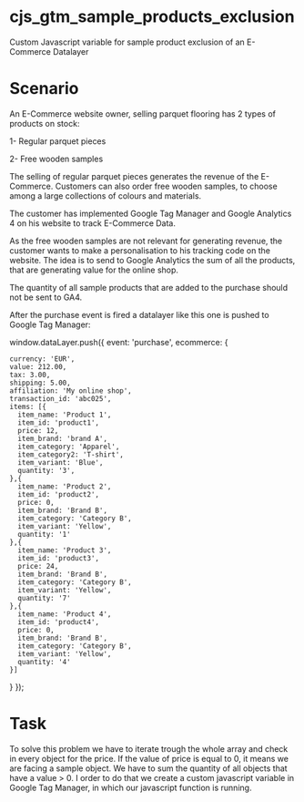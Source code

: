 # cjs_gtm_sample_products_exclusion

Custom Javascript variable for sample product exclusion of an E-Commerce Datalayer

# Scenario

An E-Commerce website owner, selling parquet flooring has 2 types of products on stock:

1- Regular parquet pieces

2- Free wooden samples

The selling of regular parquet pieces generates the revenue of the E-Commerce. Customers can also order free wooden samples, to choose among a large collections of colours and materials.

The customer has implemented Google Tag Manager and Google Analytics 4 on his website to track E-Commerce Data.

As the free wooden samples are not relevant for generating revenue, the customer wants to make a personalisation to his tracking code on the website. The idea is to send to Google Analytics the sum of all the products, that are generating value for the online shop.

The quantity of all sample products that are added to the purchase should not be sent to GA4.

After the purchase event is fired a datalayer like this one is pushed to Google Tag Manager:

window.dataLayer.push({
  event: 'purchase',
  ecommerce: {
	
    currency: 'EUR',
    value: 212.00,
    tax: 3.00,
    shipping: 5.00,
    affiliation: 'My online shop',
    transaction_id: 'abc025',
    items: [{
      item_name: 'Product 1',
      item_id: 'product1',
      price: 12,
      item_brand: 'brand A',
      item_category: 'Apparel',
      item_category2: 'T-shirt',
      item_variant: 'Blue',
      quantity: '3',
    },{
      item_name: 'Product 2',
      item_id: 'product2',
      price: 0,
      item_brand: 'Brand B',
      item_category: 'Category B',
      item_variant: 'Yellow',
      quantity: '1'
    },{
      item_name: 'Product 3',
      item_id: 'product3',
      price: 24,
      item_brand: 'Brand B',
      item_category: 'Category B',
      item_variant: 'Yellow',
      quantity: '7'
    },{
      item_name: 'Product 4',
      item_id: 'product4',
      price: 0,
      item_brand: 'Brand B',
      item_category: 'Category B',
      item_variant: 'Yellow',
      quantity: '4'
    }]
  }
});


# Task

To solve this problem we have to iterate trough the whole array and check in every object for the price. If the value of price is equal to 0, it means we are facing a sample object. We have to sum the quantity of all objects that have a value > 0. I order to do that we create a custom javascript variable in Google Tag Manager, in which our javascript function is running.
